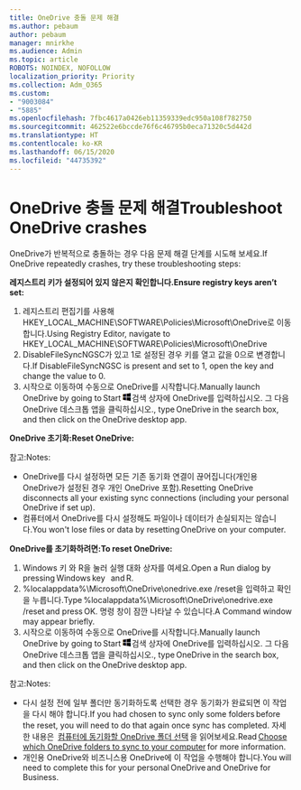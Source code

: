 ```yaml
---
title: OneDrive 충돌 문제 해결
ms.author: pebaum
author: pebaum
manager: mnirkhe
ms.audience: Admin
ms.topic: article
ROBOTS: NOINDEX, NOFOLLOW
localization_priority: Priority
ms.collection: Adm_O365
ms.custom:
- "9003084"
- "5885"
ms.openlocfilehash: 7fbc4617a0426eb11359339edc950a108f782750
ms.sourcegitcommit: 462522e6bccde76f6c46795b0eca71320c5d442d
ms.translationtype: HT
ms.contentlocale: ko-KR
ms.lasthandoff: 06/15/2020
ms.locfileid: "44735392"
---
```

# <a name="troubleshoot-onedrive-crashes"></a><span data-ttu-id="bcc9d-102">OneDrive 충돌 문제 해결</span><span class="sxs-lookup"><span data-stu-id="bcc9d-102">Troubleshoot OneDrive crashes</span></span>

<span data-ttu-id="bcc9d-103">OneDrive가 반복적으로 충돌하는 경우 다음 문제 해결 단계를 시도해 보세요.</span><span class="sxs-lookup"><span data-stu-id="bcc9d-103">If OneDrive repeatedly crashes, try these troubleshooting steps:</span></span>

<span data-ttu-id="bcc9d-104">**레지스트리 키가 설정되어 있지 않은지 확인합니다.**</span><span class="sxs-lookup"><span data-stu-id="bcc9d-104">**Ensure registry keys aren’t set:**</span></span>

1. <span data-ttu-id="bcc9d-105">레지스트리 편집기를 사용해 HKEY_LOCAL_MACHINE\SOFTWARE\Policies\Microsoft\OneDrive로 이동합니다.</span><span class="sxs-lookup"><span data-stu-id="bcc9d-105">Using Registry Editor, navigate to HKEY_LOCAL_MACHINE\SOFTWARE\Policies\Microsoft\OneDrive</span></span>
2. <span data-ttu-id="bcc9d-106">DisableFileSyncNGSC가 있고 1로 설정된 경우 키를 열고 값을 0으로 변경합니다.</span><span class="sxs-lookup"><span data-stu-id="bcc9d-106">If DisableFileSyncNGSC is present and set to 1, open the key and change the value to 0.</span></span>
3. <span data-ttu-id="bcc9d-107">시작으로 이동하여 수동으로 OneDrive를 시작합니다.</span><span class="sxs-lookup"><span data-stu-id="bcc9d-107">Manually launch OneDrive by going to Start</span></span> ![Windows 키 누르기](data:image/png;base64,iVBORw0KGgoAAAANSUhEUgAAABEAAAAOCAYAAADJ7fe0AAAAAXNSR0IArs4c6QAAAARnQU1BAACxjwv8YQUAAAAJcEhZcwAADsQAAA7EAZUrDhsAAADxSURBVDhPY/wPBAx4wR+Gd6/fM7x9/ZTh9ZuXDGdPnWE4tH0rw/UHDxlaVp9kCDCSYWABKfv35wfD+/cfGV4+fcLw5uVjhlOXzzFsX/qWYebmZAZPWWOGO2DD8ACQS9Y3e4Bcg4Y9/t94fPa/CoY4Aq8/+xik/T8TkEMxGDyGgANWwSqeobvbGSyAADIM3BwCDKXd3QyfoCLoQEGAA0xTxSWjsYMJwLHjkruU4UXSJ4YnT54x3Dh/luHmjfMMmw9wMjCDlRAGBDPgjy8fGT5//8rw9P4Thge3zzNcvXmDYevmfQzXb1xlmH/0ATADyjAAAKdWkD3ZSwNeAAAAAElFTkSuQmCC)<span data-ttu-id="bcc9d-109">검색 상자에 OneDrive를 입력하십시오. 그 다음 OneDrive 데스크톱 앱을 클릭하십시오.</span><span class="sxs-lookup"><span data-stu-id="bcc9d-109">, type OneDrive in the search box, and then click on the OneDrive desktop app.</span></span>

<span data-ttu-id="bcc9d-110">**OneDrive 초기화:**</span><span class="sxs-lookup"><span data-stu-id="bcc9d-110">**Reset OneDrive:**</span></span>

<span data-ttu-id="bcc9d-111">참고:</span><span class="sxs-lookup"><span data-stu-id="bcc9d-111">Notes:</span></span>

- <span data-ttu-id="bcc9d-112">OneDrive를 다시 설정하면 모든 기존 동기화 연결이 끊어집니다(개인용 OneDrive가 설정된 경우 개인 OneDrive 포함).</span><span class="sxs-lookup"><span data-stu-id="bcc9d-112">Resetting OneDrive disconnects all your existing sync connections (including your personal OneDrive if set up).</span></span>
- <span data-ttu-id="bcc9d-113">컴퓨터에서 OneDrive를 다시 설정해도 파일이나 데이터가 손실되지는 않습니다.</span><span class="sxs-lookup"><span data-stu-id="bcc9d-113">You won't lose files or data by resetting OneDrive on your computer.</span></span>

<span data-ttu-id="bcc9d-114">**OneDrive를 초기화하려면:**</span><span class="sxs-lookup"><span data-stu-id="bcc9d-114">**To reset OneDrive:**</span></span>

1. <span data-ttu-id="bcc9d-115">Windows 키 와 R을 눌러 실행 대화 상자를 여세요.</span><span class="sxs-lookup"><span data-stu-id="bcc9d-115">Open a Run dialog by pressing Windows key    and R.</span></span>
2. <span data-ttu-id="bcc9d-116">%localappdata%\Microsoft\OneDrive\onedrive.exe /reset을 입력하고 확인을 누릅니다.</span><span class="sxs-lookup"><span data-stu-id="bcc9d-116">Type %localappdata%\Microsoft\OneDrive\onedrive.exe /reset and press OK.</span></span> <span data-ttu-id="bcc9d-117">명령 창이 잠깐 나타날 수 있습니다.</span><span class="sxs-lookup"><span data-stu-id="bcc9d-117">A Command window may appear briefly.</span></span>
3. <span data-ttu-id="bcc9d-118">시작으로 이동하여 수동으로 OneDrive를 시작합니다.</span><span class="sxs-lookup"><span data-stu-id="bcc9d-118">Manually launch OneDrive by going to Start</span></span> ![Windows 키 누르기](data:image/png;base64,iVBORw0KGgoAAAANSUhEUgAAABEAAAAOCAYAAADJ7fe0AAAAAXNSR0IArs4c6QAAAARnQU1BAACxjwv8YQUAAAAJcEhZcwAADsQAAA7EAZUrDhsAAADxSURBVDhPY/wPBAx4wR+Gd6/fM7x9/ZTh9ZuXDGdPnWE4tH0rw/UHDxlaVp9kCDCSYWABKfv35wfD+/cfGV4+fcLw5uVjhlOXzzFsX/qWYebmZAZPWWOGO2DD8ACQS9Y3e4Bcg4Y9/t94fPa/CoY4Aq8/+xik/T8TkEMxGDyGgANWwSqeobvbGSyAADIM3BwCDKXd3QyfoCLoQEGAA0xTxSWjsYMJwLHjkruU4UXSJ4YnT54x3Dh/luHmjfMMmw9wMjCDlRAGBDPgjy8fGT5//8rw9P4Thge3zzNcvXmDYevmfQzXb1xlmH/0ATADyjAAAKdWkD3ZSwNeAAAAAElFTkSuQmCC)<span data-ttu-id="bcc9d-120">검색 상자에 OneDrive를 입력하십시오. 그 다음 OneDrive 데스크톱 앱을 클릭하십시오.</span><span class="sxs-lookup"><span data-stu-id="bcc9d-120">, type OneDrive in the search box, and then click on the OneDrive desktop app.</span></span>

<span data-ttu-id="bcc9d-121">참고:</span><span class="sxs-lookup"><span data-stu-id="bcc9d-121">Notes:</span></span>

- <span data-ttu-id="bcc9d-122">다시 설정 전에 일부 폴더만 동기화하도록 선택한 경우 동기화가 완료되면 이 작업을 다시 해야 합니다.</span><span class="sxs-lookup"><span data-stu-id="bcc9d-122">If you had chosen to sync only some folders before the reset, you will need to do that again once sync has completed.</span></span> <span data-ttu-id="bcc9d-123">자세한 내용은  [컴퓨터에 동기화할 OneDrive 폴더 선택](https://support.office.com/article/98b8b011-8b94-419b-aa95-a14ff2415e85) 을 읽어보세요.</span><span class="sxs-lookup"><span data-stu-id="bcc9d-123">Read [Choose which OneDrive folders to sync to your computer](https://support.office.com/article/98b8b011-8b94-419b-aa95-a14ff2415e85) for more information.</span></span>
- <span data-ttu-id="bcc9d-124">개인용 OneDrive와 비즈니스용 OneDrive에 이 작업을 수행해야 합니다.</span><span class="sxs-lookup"><span data-stu-id="bcc9d-124">You will need to complete this for your personal OneDrive and OneDrive for Business.</span></span>